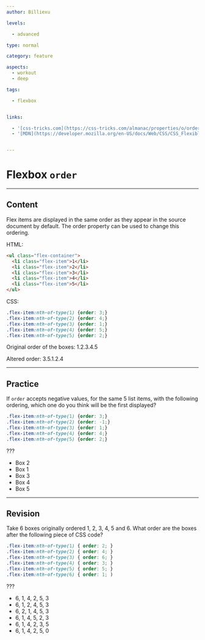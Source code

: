 ```yaml
---
author: Billiexu

levels:

  - advanced

type: normal

category: feature

aspects:
  - workout
  - deep

tags:

  - flexbox


links:

  - '[css-tricks.com](https://css-tricks.com/almanac/properties/o/order/){website}'
  - '[MDN](https://developer.mozilla.org/en-US/docs/Web/CSS/CSS_Flexible_Box_Layout/Ordering_Flex_Items){documentation}'


---
```


# Flexbox `order`

---
## Content

Flex items are displayed in the same order as they appear in the source document by default. The order property can be used to change this ordering.

HTML:
```html
<ul class="flex-container">
  <li class="flex-item">1</li>
  <li class="flex-item">2</li>
  <li class="flex-item">3</li>
  <li class="flex-item">4</li>
  <li class="flex-item">5</li>
</ul>

```

CSS:
```css
.flex-item:nth-of-type(1) {order: 3;}
.flex-item:nth-of-type(2) {order: 4;}
.flex-item:nth-of-type(3) {order: 1;}
.flex-item:nth-of-type(4) {order: 5;}
.flex-item:nth-of-type(5) {order: 2;}

```
Original order of the boxes: 1.2.3.4.5

Altered order: 3.5.1.2.4

---
## Practice

If `order` accepts negative values,  for the same 5 list items, with the following ordering, which one do you think will be the first displayed?
```css
.flex-item:nth-of-type(1) {order: 3;}
.flex-item:nth-of-type(2) {order: -1;}
.flex-item:nth-of-type(3) {order: 1;}
.flex-item:nth-of-type(4) {order: 4;}
.flex-item:nth-of-type(5) {order: 2;}
```
???

* Box 2
* Box 1
* Box 3
* Box 4
* Box 5

---
## Revision

Take 6 boxes originally ordered 1, 2, 3, 4, 5 and 6. What order are the boxes after the following piece of CSS code?
```css
.flex-item:nth-of-type(1) { order: 2; }
.flex-item:nth-of-type(2) { order: 4; }
.flex-item:nth-of-type(3) { order: 6; }
.flex-item:nth-of-type(4) { order: 3; }
.flex-item:nth-of-type(5) { order: 5; }
.flex-item:nth-of-type(6) { order: 1; )
```
???

* 6, 1, 4, 2, 5, 3
* 6, 1, 2, 4, 5, 3
* 6, 2, 1, 4, 5, 3
* 6, 1, 4, 5, 2, 3
* 6, 1, 4, 2, 3, 5
* 6, 1, 4, 2, 5, 0
